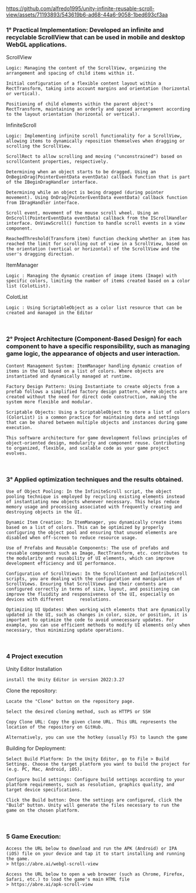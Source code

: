 


https://github.com/alfredo1995/unity-infinite-reusable-scroll-view/assets/71193893/543619b6-ad68-44a6-9058-1bed693cf3aa




<h3> 1° Practical Implementation: Developed an infinite and recyclable ScrollView that can be used in mobile and desktop WebGL applications. </h3> 

ScrollView 

    Logic: Managing the content of the ScrollView, organizing the arrangement and spacing of child items within it.
    
    Initial configuration of a flexible content layout within a RectTransform, taking into account margins and orientation (horizontal or vertical).
    
    Positioning of child elements within the parent object's RectTransform, maintaining an orderly and spaced arrangement according to the layout orientation (horizontal or vertical).

InfiniteScroll 

    Logic: Implementing infinite scroll functionality for a ScrollView, allowing items to dynamically reposition themselves when dragging or scrolling the ScrollView.
    
    ScrollRect to allow scrolling and moving ("unconstrained") based on scrollContent properties, respectively.
    
    Determining when an object starts to be dragged. Using an OnBeginDrag(PointerEventData eventData) callback function that is part of the IBeginDragHandler interface.
    
    Determining while an object is being dragged (during pointer movement). Using OnDrag(PointerEventData eventData) callback function from IDragHandler interface.
    
    Scroll event, movement of the mouse scroll wheel. Using an OnScroll(PointerEventData eventData) callback from the IScrollHandler interface. OnViewScroll() function to handle scroll events in a view component.
    
    ReachedThreshold(Transform item) function checking whether an item has reached the limit for scrolling out of view in a ScrollView, based on the orientation (vertical or horizontal) of the ScrollView and the user's dragging direction.

ItemManager 

    Logic : Managing the dynamic creation of image items (Image) with specific colors, limiting the number of items created based on a color list (ColotList).

ColotList 
    
    Logic : Using ScriptableObject as a color list resource that can be created and managed in the Editor

<br>
<h3> 2° Project Architecture (Component-Based Design) for each component to have a specific responsibility, such as managing game logic, the appearance of objects and user interaction. </h3> 

    Content Management System: ItemManager handling dynamic creation of items in the UI based on a list of colors. Where objects are instantiated and dynamically managed at runtime.
    
    Factory Design Pattern: Using Instantiate to create objects from a prefab follows a simplified factory design pattern, where objects are created without the need for direct code construction, making the system more flexible and modular.
    
    Scriptable Objects: Using a ScriptableObject to store a list of colors (ColorList) is a common practice for maintaining data and settings that can be shared between multiple objects and instances during game execution.

    This software architecture for game development follows principles of object-oriented design, modularity and component reuse. Contributing to organized, flexible, and scalable code as your game project evolves.
    
<br>
<h3> 3° Applied optimization techniques and the results obtained. </h3>

    Use of Object Pooling: In the InfiniteScroll script, the object pooling technique is employed by recycling existing elements instead of instantiating new objects whenever necessary. This helps reduce memory usage and processing associated with frequently creating and destroying objects in the UI.

    Dynamic Item Creation: In ItemManager, you dynamically create items based on a list of colors. This can be optimized by properly configuring the object pool and ensuring that unused elements are disabled when off-screen to reduce resource usage.

    Use of Prefabs and Reusable Components: The use of prefabs and reusable components such as Image, RectTransform, etc. contributes to the modularity and reusability of UI elements, which can improve development efficiency and UI performance.

    Configuration of ScrollViews: In the ScrollContent and InfiniteScroll scripts, you are dealing with the configuration and manipulation of ScrollViews. Ensuring that ScrollViews and their contents are configured correctly in terms of size, layout, and positioning can improve the fluidity and responsiveness of the UI, especially on devices with different      resolutions.
    
    Optimizing UI Updates: When working with elements that are dynamically updated in the UI, such as changes in color, size, or position, it is important to optimize the code to avoid unnecessary updates. For example, you can use efficient methods to modify UI elements only when necessary, thus minimizing update operations.
    
<br>  
<h3> 4 Project execution </h3> 

Unity Editor Installation

    install the Unity Editor in version 2022:3.27

Clone the repository:

    Locate the "Clone" button on the repository page.

    Select the desired cloning method, such as HTTPS or SSH

    Copy Clone URL: Copy the given clone URL. This URL represents the location of the repository on GitHub.

    Alternatively, you can use the hotkey (usually F5) to launch the game

Building for Deployment:

    Select Build Platform: In the Unity Editor, go to File > Build Settings. Choose the target platform you want to build the project for (e.g. PC, Mac, Android, iOS).

    Configure build settings: Configure build settings according to your platform requirements, such as resolution, graphics quality, and target device specifications.

    Click the Build button: Once the settings are configured, click the "Build" button. Unity will generate the files necessary to run the game on the chosen platform.
    
<br>
<h3> 5 Game Execution: </h3> 

    Access the URL below to download and run the APK (Android) or IPA (iOS) file on your device and tap it to start installing and running the game. 
    > https://abre.ai/webgl-scroll-view   

    Access the URL below to open a web browser (such as Chrome, Firefox, Safari, etc.) to load the game's main HTML file 
    > https://abre.ai/apk-scroll-view
